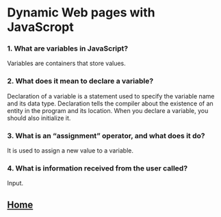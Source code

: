 # Dynamic Web pages with JavaScropt

### 1. What are variables in JavaScript?
Variables are containers that store values.

### 2. What does it mean to declare a variable?
Declaration of a variable is a statement used to specify the variable name and its data type.    Declaration tells the compiler about the existence of an entity in the program and its location. When you declare a variable, you should also initialize it.

### 3. What is an “assignment” operator, and what does it do?
It is used to assign a new value to a variable.

### 4. What is information received from the user called?
Input.

## [Home](/readme.md)